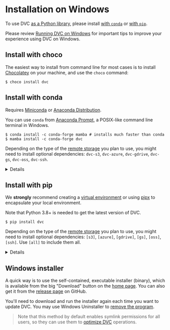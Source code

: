 # Installation on Windows

<admon type="tip">

To use DVC [as a Python library](/doc/api-reference), please install
[with `conda`](#install-with-conda) or [with `pip`](#install-with-pip).

</admon>

<admon type="tip">

Please review
[Running DVC on Windows](/doc/user-guide/how-to/run-dvc-on-windows) for
important tips to improve your experience using DVC on Windows.

</admon>

## Install with choco

The easiest way to install from command line for most cases is to install
[Chocolatey](https://chocolatey.org/) on your machine, and use the `choco`
command:

```dvc
$ choco install dvc
```

## Install with conda

<admon type="info">

Requires [Miniconda](https://docs.conda.io/en/latest/miniconda.html) or
[Anaconda Distribution](https://docs.anaconda.com/anaconda/).

</admon>

You can use `conda` from
[Anaconda Prompt](https://docs.anaconda.com/anaconda/user-guide/getting-started/#open-prompt-win),
a POSIX-like command line terminal in Windows.

```dvc
$ conda install -c conda-forge mamba # installs much faster than conda
$ mamba install -c conda-forge dvc
```

Depending on the type of the [remote storage](/doc/command-reference/remote) you
plan to use, you might need to install optional dependencies: `dvc-s3`,
`dvc-azure`, `dvc-gdrive`, `dvc-gs`, `dvc-oss`, `dvc-ssh`.

<details id="example-conda-with-support-for-amazon-s3-storage">

### Example: with support for Amazon S3 storage

```dvc
$ conda install -c conda-forge mamba # installs much faster than conda
$ mamba install -c conda-forge dvc-s3
```

In this case it installs the `boto3` library along with DVC.

</details>

## Install with pip

<admon type="tip">

We **strongly** recommend creating a
[virtual environment](https://python.readthedocs.io/en/stable/library/venv.html)
or using
[pipx](https://packaging.python.org/guides/installing-stand-alone-command-line-tools/)
to encapsulate your local environment.

</admon>

<admon type="info">

Note that Python 3.8+ is needed to get the latest version of DVC.

</admon>

```dvc
$ pip install dvc
```

Depending on the type of the [remote storage](/doc/command-reference/remote) you
plan to use, you might need to install optional dependencies: `[s3]`, `[azure]`,
`[gdrive]`, `[gs]`, `[oss]`, `[ssh]`. Use `[all]` to include them all.

<details id="example-pip-with-support-for-amazon-s3-storage">

### Example: with support for Amazon S3 storage

```dvc
$ pip install "dvc[s3]"
```

In this case it installs the `boto3` library along with DVC.

</details>

## Windows installer

A quick way is to use the self-contained, executable installer (binary), which
is available from the big "Download" button on the [home page](/). You can also
get it from the [release page](https://github.com/iterative/dvc/releases/) on
GitHub.

You'll need to download and run the installer again each time you want to update
DVC. You may use Windows Uninstaller to
[remove the program](https://support.microsoft.com/en-us/help/4028054/windows-10-repair-or-remove-programs).

> Note that this method by default enables symlink permissions for all users, so
> they can use them to
> [optimize DVC](/doc/user-guide/data-management/large-dataset-optimization)
> operations.
